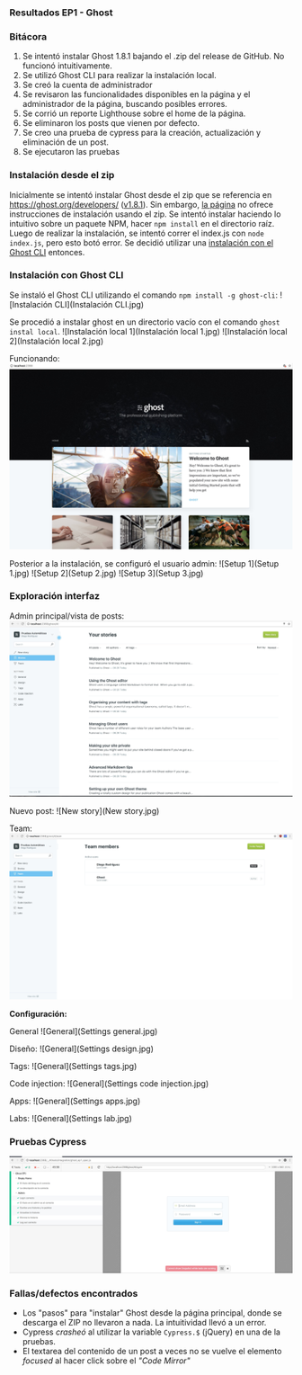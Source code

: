 ### Resultados EP1 - Ghost

### Bitácora
1. Se intentó instalar Ghost 1.8.1 bajando el .zip del release de GitHub. No funcionó intuitivamente.
2. Se utilizó Ghost CLI para realizar la instalación local.
3. Se creó la cuenta de administrador
4. Se revisaron las funcionalidades disponibles en la página y el administrador de la página, buscando posibles errores.
5. Se corrió un reporte Lighthouse sobre el home de la página.
6. Se eliminaron los posts que vienen por defecto.
7. Se creo una prueba de cypress para la creación, actualización y eliminación de un post.
8. Se ejecutaron las pruebas

### Instalación desde el zip
Inicialmente se intentó instalar Ghost desde el zip que se referencia en https://ghost.org/developers/ ([v1.8.1](https://github.com/TryGhost/Ghost/releases/download/1.8.1/Ghost-1.8.1.zip)). Sin embargo, [la página](https://docs.ghost.org/v1.0.0/docs/getting-started-guide) no ofrece instrucciones de instalación usando el zip. Se intentó instalar haciendo lo intuitivo sobre un paquete NPM, hacer `npm install` en el directorio raíz. Luego de realizar la instalación, se intentó correr el index.js con `node index.js`, pero esto botó error. Se decidió utilizar una [instalación con el Ghost CLI](https://docs.ghost.org/v1.0.0/docs/install-local#section-install-ghost-cli) entonces.

### Instalación con Ghost CLI
Se instaló el Ghost CLI utilizando el comando `npm install -g ghost-cli`:
![Instalación CLI](Instalación CLI.jpg)

Se procedió a instalar ghost en un directorio vacío con el comando `ghost instal local`.
![Instalación local 1](Instalación local 1.jpg)
![Instalación local 2](Instalación local 2.jpg)

Funcionando:
![Funcional](Funcional.jpg)

Posterior a la instalación, se configuró el usuario admin:
![Setup 1](Setup 1.jpg)
![Setup 2](Setup 2.jpg)
![Setup 3](Setup 3.jpg)

### Exploración interfaz
Admin principal/vista de posts:
![Admin](Admin.jpg)

Nuevo post:
![New story](New story.jpg)

Team:
![Team](Team.jpg)

**Configuración:**

General
![General](Settings general.jpg)

Diseño:
![General](Settings design.jpg)

Tags:
![General](Settings tags.jpg)

Code injection:
![General](Settings code injection.jpg)

Apps:
![General](Settings apps.jpg)

Labs:
![General](Settings lab.jpg)

### Pruebas Cypress
![Cypress](Cypress.jpg)

### Fallas/defectos encontrados
- Los "pasos" para "instalar" Ghost desde la página principal, donde se descarga el ZIP no llevaron a nada. La intuitividad llevó a un error.
- Cypress *crasheó* al utilizar la variable `Cypress.$` (jQuery) en una de la pruebas.
- El textarea del contenido de un post a veces no se vuelve el elemento *focused* al hacer click sobre el *"Code Mirror"*
